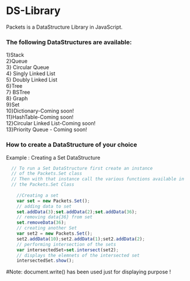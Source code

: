 # DS-Library
Packets is a DataStructure Library in JavaScript.
 
### The following DataStructures are available:
  1}Stack <br/>
  2}Queue <br/>
  3} Circular Queue <br/>
  4} Singly Linked List <br/>
  5} Doubly Linked List <br/>
  6}Tree <br/>
  7} BSTree <br/>
  8} Graph <br/>
  9}Set <br/>
  10}Dictionary-Coming soon! <br/>
  11}HashTable-Coming soon! <br/>
  12}Circular Linked List-Coming soon! <br/>
  13}Priority Queue - Coming soon! </br>

### How to create a DataStructure of your choice
Example : Creating a Set DataStructure
```javascript
  // To run a Set DataStructure first create an instance 
  // of the Packets.Set class
  // Then with that instance call the various functions available in
  // the Packets.Set Class
   
   	//Creating a set 
  	var set = new Packets.Set();
  	// adding data to set
  	set.addData(3);set.addData(2);set.addData(36);
  	// removing data{36} from set
  	set.removeData(36);
  	// creating another Set
  	var set2 = new Packets.Set();
  	set2.addData(10);set2.addData(1);set2.addData(2);
  	// performing intersection of the sets
  	var intersectedSet=set.intersect(set2);
  	// displays the elemnets of the intersected set 
  	intersectedSet.show();

```
#Note:
document.write() has been used just for displaying purpose !
